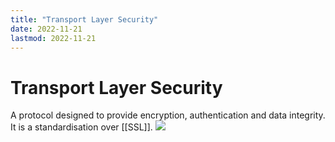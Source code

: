 ```yaml
---
title: "Transport Layer Security"
date: 2022-11-21
lastmod: 2022-11-21
---
```

# Transport Layer Security
A protocol designed to provide encryption, authentication and data integrity. It is a standardisation over [[SSL]]. 
![](https://i.imgur.com/0124CY8.png)
